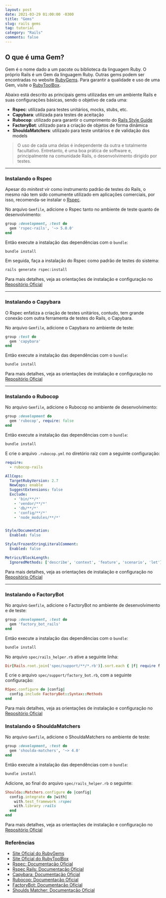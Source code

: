 ```yaml
---
layout: post
date: 2021-03-29 01:00:00 -0300
title: "Gems"
slug: rails gems
tag: tutorial
category: "Rails"
comments: false
---
```


## O que é uma Gem?

Gem é o nome dado a um pacote ou biblioteca da linguagem Ruby. O próprio Rails é um Gem da linguagem Ruby. Outras gems podem ser encontradas no website [RubyGems](https://rubygems.org). Para garantir a qualidade e uso de uma Gem, visite o [RubyToolBox](https://www.ruby-toolbox.com).

Abaixo está descrito as principais gems utilizadas em um ambiente Rails e suas configurações básicas, sendo o objetivo de cada uma:

- **Rspec**: utilizada para testes unitários, mocks, stubs, etc.
- **Capybara**: utilizada para testes de aceitação
- **Rubocop**: utilizado para garantir o cumprimento do [Rails Style Guide](https://rails.rubystyle.guide)
- **FactoryBot**: utilizado para a criação de objetos de forma dinâmica
- **ShouldaMatchers**: utilizado para teste unitários e de validação dos models

> O uso de cada uma delas é independente da outra e totalmente facultativo. Entretanto, é uma boa prática de software e, principalmente na comunidade Rails, o desenvolvimento dirigido por testes.

---

### Instalando o Rspec

Apesar do _minitest_ vir como instrumento padrão de testes do Rails, o mesmo não tem sido comumente utilizado em aplicações comerciais, por isso, recomenda-se instalar o [Rspec](https://rspec.info).

No arquivo `Gemfile`, adicione o Rspec tanto no ambiente de teste quanto de desenvolvimento:

```ruby
group :development, :test do
  gem 'rspec-rails', '~> 5.0.0'
end
```

Então execute a instalação das dependências com o `bundle`:

```bash
bundle install
```

Em seguida, faça a instalação do Rspec como padrão de testes do sistema:

```bash
rails generate rspec:install
```

Para mais detalhes, veja as orientações de instalação e configuração no [Repositório Oficial](https://github.com/rspec/rspec-rails)

---

### Instalando o Capybara

O Rspec enfatiza a criação de testes unitários, contudo, tem grande conexão com outra ferramenta de testes do Rails, o Capybara.

No arquivo `Gemfile`, adicione o Capybara no ambiente de teste:

```ruby
group :test do
  gem 'capybara'
end
```

Então execute a instalação das dependências com o `bundle`:

```bash
bundle install
```

Para mais detalhes, veja as orientações de instalação e configuração no [Repositório Oficial](https://github.com/teamcapybara/capybara)

---

### Instalando o Rubocop

No arquivo `Gemfile`, adicione o Rubocop no ambiente de desenvolvimento:

```ruby
group :development do
  gem 'rubocop', require: false
end
```

Então execute a instalação das dependências com o `bundle`:

```bash
bundle install
```

E crie o arquivo `.rubocop.yml` no diretório raiz com a seguinte configuração:

```yml
require:
  - rubocop-rails

AllCops:
  TargetRubyVersion: 2.7
  NewCops: enable
  SuggestExtensions: false
  Exclude:
    - 'bin/**/*'
    - 'vendor/**/*'
    - 'db/**/*'
    - 'config/**/*'
    - 'node_modules/**/*'


Style/Documentation:
  Enabled: false

Style/FrozenStringLiteralComment:
  Enabled: false

Metrics/BlockLength:
  IgnoredMethods: ['describe', 'context', 'feature', 'scenario', 'let']
```

Para mais detalhes, veja as orientações de instalação e configuração no [Repositório Oficial](https://github.com/rubocop/rubocop)

---

### Instalando o FactoryBot

No arquivo `Gemfile`, adicione o FactoryBot no ambiente de desenvolvimento e de teste:

```ruby
group :development, :test do
  gem 'factory_bot_rails'
end
```

Então execute a instalação das dependências com o `bundle`:

```bash
bundle install
```

No arquivo `spec/rails_helper.rb` ative a seguinte linha:

```ruby
Dir[Rails.root.join('spec/support/**/*.rb')].sort.each { |f| require f }
```

E crie o arquivo `spec/support/factory_bot.rb`, com a seguinte configuração:

```ruby
RSpec.configure do |config|
  config.include FactoryBot::Syntax::Methods
end
```

Para mais detalhes, veja as orientações de instalação e configuração no [Repositório Oficial](https://github.com/thoughtbot/factory_bot_rails)

### Instalando o ShouldaMatchers

No arquivo `Gemfile`, adicione o ShouldaMatchers no ambiente de teste:

```ruby
group :development, :test do
  gem 'shoulda-matchers', '~> 4.0'
end
```

Então execute a instalação das dependências com o `bundle`:

```bash
bundle install
```

Adicione, ao final do arquivo `spec/rails_helper.rb` o seguinte:

```ruby
Shoulda::Matchers.configure do |config|
  config.integrate do |with|
    with.test_framework :rspec
    with.library :rails
  end
end
```

Para mais detalhes, veja as orientações de instalação e configuração no [Repositório Oficial](https://github.com/thoughtbot/shoulda-matchers)

### Referências

- [Site Oficial do RubyGems](https://rubygems.org)
- [Site Oficial do RubyToolBox](https://www.ruby-toolbox.com)
- [Rspec: Documentação Oficial](https://rspec.info)
- [Rspec Rails: Documentação Oficial](https://github.com/rspec/rspec-rails)
- [Capybara: Documentação Oficial](https://github.com/teamcapybara/-capybara)
- [Rubocop: Documentação Oficial](https://github.com/rubocop/rubocop)
- [FactoryBot: Documentação Oficial](https://github.com/thoughtbot/factory_bot_rails)
- [Shoulds Matcher: Documentação Oficial](https://github.com/thoughtbot/shoulda-matchers)
